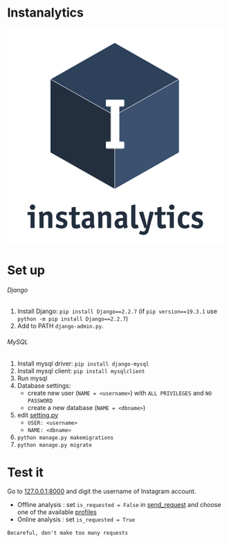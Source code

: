# Instanalytics
![GitHub Logo](analytics/static/img/logo.png)

# Set up
###### Django
1. Install Django: `pip install Django==2.2.7` (if `pip version==19.3.1` use `python -m pip install Django==2.2.7`)
2. Add to PATH `django-admin.py`.
###### MySQL
1. Install mysql driver: `pip install django-mysql`
2. Install mysql client: `pip install mysqlclient`
3. Run mysql
4. Database settings: 
    * create new user (`NAME = <username>`) with `ALL PRIVILEGES` and `NO PASSWORD`
    * create a new database (`NAME = <dbname>`)
5. edit [setting.py](instanalytics/settings.py)
    * `USER: <username>`
    * `NAME: <dbname>`
6. `python manage.py makemigrations`
7. `python manage.py migrate`
# Test it

Go to [127.0.0.1:8000](https://127.0.0.0.1:8000) and digit the username of Instagram account.
- Offline analysis  : set `is_requested = False` in [send_request](./analytics/app/src/request_handler/send_requests.py) and choose one of the available [profiles](analytics/profiles)
- Online analysis   : set `is_requested = True`


```
Becareful, don't make too many requests
```

